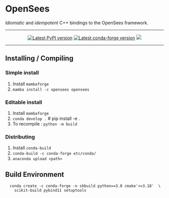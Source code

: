 # OpenSees

*Idiomatic* and *idempotent* C++ bindings to the OpenSees framework.

--------------------------------------------------------------------

<center>

[![Latest PyPI version](https://img.shields.io/pypi/v/opensees?logo=pypi&style=for-the-badge)](https://pypi.python.org/pypi/opensees)
[![Latest conda-forge version](https://img.shields.io/conda/vn/conda-forge/opensees?logo=conda-forge&style=for-the-badge)](https://anaconda.org/conda-forge/opensees)
[![](https://img.shields.io/conda/v/opensees/opensees?color=%23660505&style=for-the-badge)](https://anaconda.org/opensees/opensees)

</center>

--------------------------------------------------------------------


## Installing / Compiling

### Simple install

1. Install `mambaforge`
2. `mamba install -c opensees opensees`

### Editable install

1. Install `mambaforge`
2. `conda develop .` # pip install -e .
3. To recompile : `python -m build`

### Distributing

1. Install `conda-build`
2. `conda-build -c conda-forge etc/conda/`
3. `anaconda upload <path>`

## Build Environment

```shell
  conda create -c conda-forge -n skbuild python==3.8 cmake'>=3.18'  \
    scikit-build pybind11 setuptools
```


